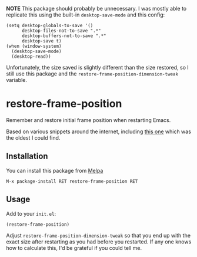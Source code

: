 **NOTE** This package should probably be unnecessary. I was mostly able to
replicate this using the built-in `desktop-save-mode` and this config:

```
(setq desktop-globals-to-save '()
      desktop-files-not-to-save ".*"
      desktop-buffers-not-to-save ".*"
      desktop-save t)
(when (window-system)
  (desktop-save-mode)
  (desktop-read))
```

Unfortunately, the size saved is slightly different than the size restored, so I
still use this package and the `restore-frame-position-dimension-tweak`
variable.

# restore-frame-position

Remember and restore initial frame position when restarting Emacs.

Based on various snippets around the internet, including [this
one](https://wwwtech.de/articles/2011/jul/emacs-restore-last-frame-size-on-startup)
which was the oldest I could find.

## Installation

You can install this package from [Melpa][]

```
M-x package-install RET restore-frame-position RET
```

## Usage

Add to your `init.el`:

```elisp
(restore-frame-position)
```

Adjust `restore-frame-position-dimension-tweak` so that you end up with the
exact size after restarting as you had before you restarted. If any one knows
how to calculate this, I'd be grateful if you could tell me.

[Melpa]: http://melpa.milkbox.net/
